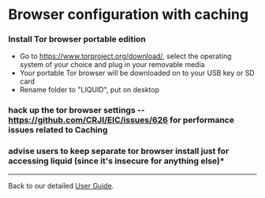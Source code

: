 # Browser configuration with caching

### Install Tor browser portable edition

* Go to https://www.torproject.org/download/, select the operating system of your choice and plug in your removable media
* Your portable Tor browser will be downloaded on to your USB key or SD card
* Rename folder to "LIQUID", put on desktop


###  hack up the tor browser settings -- https://github.com/CRJI/EIC/issues/626 for performance issues related to Caching

### advise users to keep separate tor browser install just for accessing liquid (since it's insecure for anything else)* 


***


Back to our detailed [User Guide](https://github.com/liquidinvestigations/docs/wiki/User-Guide).